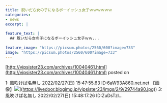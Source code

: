 ```yaml
---
title: 脱いだら女の子になるボーイッシュ女子ｗｗｗｗｗｗ
categories:
- news
excerpt: |
  
feature_text: |
  ## 脱いだら女の子になるボーイッシュ女子ｗｗ...
  
feature_image: "https://picsum.photos/2560/600?image=733"
image: "https://picsum.photos/2560/600?image=733"
---
```


[http://vipsister23.com/archives/10040461.html](http://vipsister23.com/archives/10040461.html)
posted on 

<!--more-->

1: 風吹けば名無し 2022/02/27(日) 15:47:55.63 ID:6aW93A860.net.net 【画像】![](https://livedoor.blogimg.jp/vipsister23/imgs/c/a/ca495650.jpg[https://livedoor.blogimg.jp/vipsister23/imgs/2/9/29744a90.jpg)](https://livedoor.blogimg.jp/vipsister23/imgs/2/9/29744a90.jpg)) 3: 風吹けば名無し 2022/02/27(日) 15:48:17.26 ID:ZuDsTzl...
